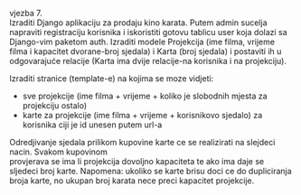 vjezba 7.   
Izraditi Django aplikaciju za prodaju kino karata. Putem admin sucelja napraviti registraciju korisnika i 
iskoristiti gotovu tablicu user koja dolazi sa Django-vim paketom auth. Izraditi modele Projekcija (ime 
filma, vrijeme filma i kapacitet dvorane-broj sjedala) i Karta (broj sjedala) i postaviti ih u odgovarajuće 
relacije (Karta ima dvije relacije-na korisnika i na projekciju).  

Izraditi stranice (template-e) na kojima se moze vidjeti:  
- sve projekcije (ime filma + vrijeme + koliko je slobodnih mjesta za projekciju ostalo)  
- karte za projekcije (ime filma + vrijeme + korisnikovo sjedalo) za korisnika ciji je id unesen putem url-a  

Odredjivanje sjedala prilikom kupovine karte ce se realizirati na slejdeci nacin. Svakom kupovinom   
provjerava se ima li projekcija dovoljno kapaciteta te ako ima daje se sljedeci broj karte. Napomena: ukoliko se karte brisu doci ce do dupliciranja broja karte, no ukupan broj karata nece preci kapacitet 
projekcije.  
